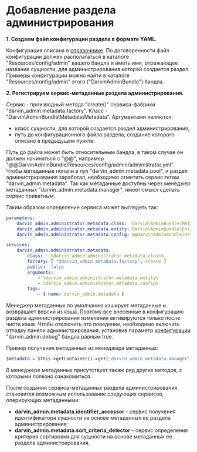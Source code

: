 Добавление раздела администрирования
====================================

**1. Создаем файл конфигурации раздела в формате YAML.**

Конфигурация описана в [справочнике](reference/admin_section_configuration.md). По договоренности файл конфигурации
 должен располагаться в каталоге "Resources/config/admin" вашего бандла и иметь имя, отражающее название сущности, для
 администрирования которой создается раздел. Примеры конфигурации можно найти в каталоге "Resources/config/admin" этого
 ("DarvinAdminBundle") бандла.

**2. Регистрируем сервис-метаданные раздела администрирования.**

Сервис - производный метода "create()" сервиса-фабрики "darvin_admin.metadata.factory". Класс -
 "Darvin\AdminBundle\Metadata\Metadata". Аргументами являются:

- класс сущности, для которой создается раздел администрирования;
- путь до конфигурационного файла раздела, создание которого описано в предыдущем пункте.

Путь до файла может быть
 относительным бандла, в таком случае он должен начинаться с "@@", например
 "@@DarvinAdminBundle/Resources/config/admin/administrator.yml". Чтобы метаданные попали в пул "darvin_admin.metadata.pool",
 и раздел администрирования заработал, необходимо отметить сервис тегом "darvin_admin.metadata". Так как метаданные
 доступны через менеджер метаданных "darvin_admin.metadata.manager", имеет смысл сделать сервис приватным.

Таким образом определение сервиса может выглядеть так:

```yaml
parameters:
    darvin_admin.administrator.metadata.class:  Darvin\AdminBundle\Metadata\Metadata
    darvin_admin.administrator.metadata.entity: Darvin\AdminBundle\Entity\Administrator
    darvin_admin.administrator.metadata.config: @@DarvinAdminBundle/Resources/config/admin/administrator.yml

services:
    darvin_admin.administrator.metadata:
        class:   %darvin_admin.administrator.metadata.class%
        factory: [ "@darvin_admin.metadata.factory", create ]
        public:  false
        arguments:
            - %darvin_admin.administrator.metadata.entity%
            - %darvin_admin.administrator.metadata.config%
        tags:
            - { name: darvin_admin.metadata }
```

Менеджер метаданных по умолчанию кэширует метаданные и возвращает версии из кэша. Поэтому все внесенные в конфигурацию
 раздела администрирования изменения активируются только после чисти кэша. Чтобы отключить это поведение, необходимо
  включить отладку панели администрирования, установив параметр [конфигурации](reference/configuration.md)
 "darvin_admin.debug" бандла равным true.

Пример получения метаданных из менеджера метаданных:

```php
$metadata = $this->getContainer()->get('darvin_admin.metadata.manager')->getByEntityClass('Darvin\\AdminBundle\\Entity\\Administrator');
```

В менеджере метаданных присутствует также ряд других методов, с которыми полезно ознакомиться.

После создания сервиса-метаданных раздела администрирования, становится возможным использование следующих сервисов,
 оперирующих метаданными:

- **darvin_admin.metadata.identifier_accessor** - сервис получения идентификатора сущности на основе метаданных ее
 раздела администрирования;
- **darvin_admin.metadata.sort_criteria_detector** - сервис определения критерия сортировки для сущности на основе
 метаданных ее раздела администрирования.
